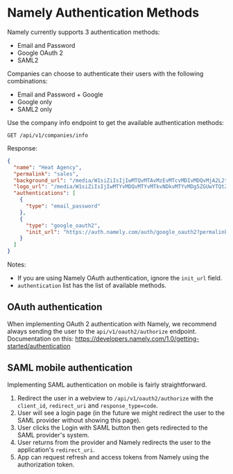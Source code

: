 Namely Authentication Methods
=============================
Namely currently supports 3 authentication methods:

- Email and Password
- Google OAuth 2
- SAML2

Companies can choose to authenticate their users with the following combinations:

- Email and Password + Google
- Google only
- SAML2 only

Use the company info endpoint to get the available authentication methods:

```
GET /api/v1/companies/info
```

Response:

```json
{
  "name": "Heat Agency",
  "permalink": "sales",
  "background_url": "/media/W1siZiIsIjIwMTQvMTAvMzEvMTcvMDIvMDQvMjA2L2trLmpwZyJdXQ/kk.jpg?sha=45aa5e61f12505cf",
  "logo_url": "/media/W1siZiIsIjIwMTYvMDQvMTYvMTkvNDkvMTYvMDg5ZGUwYTQtZDQyZS00MDkwLWFmMTctY2VmMzE1M2Q0NTI1L0hlYXQuanBnIl1d/Heat.jpg?sha=d43134901e803899",
  "authentications": [
    {
      "type": "email_password"
    },
    {
      "type": "google_oauth2",
      "init_url": "https://auth.namely.com/auth/google_oauth2?permalink=sales"
    }
  ]
}
```

Notes:
* If you are using Namely OAuth authentication, ignore the `init_url` field.
* `authentication` list has the list of available methods.



OAuth authentication
--------------------
When implementing OAuth 2 authentication with Namely, we recommend always sending the user to the `api/v1/oauth2/authorize` endpoint. Documentation on this: https://developers.namely.com/1.0/getting-started/authentication


SAML mobile authentication
--------------------------
Implementing SAML authentication on mobile is fairly straightforward. 

1. Redirect the user in a webview to `/api/v1/oauth2/authorize` with the `client_id`, `redirect_uri` and `response_type=code`.
2. User will see a login page (in the future we might redirect the user to the SAML provider without showing this page).
3. User clicks the Login with SAML button then gets redirected to the SAML provider's system.
4. User returns from the provider and Namely redirects the user to the application's `redirect_uri`.
5. App can request refresh and access tokens from Namely using the authorization token.


